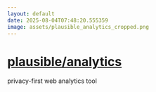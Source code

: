 ```yaml
---
layout: default
date: 2025-08-04T07:48:20.555359
image: assets/plausible_analytics_cropped.png
---
```


# [plausible/analytics](https://github.com/plausible/analytics)

privacy-first web analytics tool
